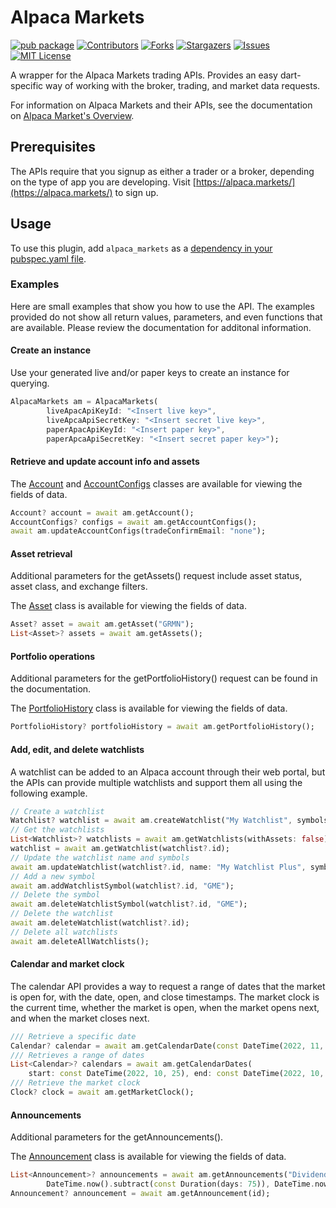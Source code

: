 # Alpaca Markets

[![pub package](https://img.shields.io/pub/v/alpaca_markets.svg)](https://pub.dev/packages/alpaca_markets)
[![Contributors][contributors-shield]][contributors-url]
[![Forks][forks-shield]][forks-url]
[![Stargazers][stars-shield]][stars-url]
[![Issues][issues-shield]][issues-url]
[![MIT License][license-shield]][license-url]

A wrapper for the Alpaca Markets trading APIs. Provides an easy dart-specific way of working with the broker, trading, and market data requests.

For information on Alpaca Markets and their APIs, see the documentation on [Alpaca Market's Overview](https://alpaca.markets/docs/introduction/).

## Prerequisites

The APIs require that you signup as either a trader or a broker, depending on the type of app you are developing. Visit [https://alpaca.markets/](https://alpaca.markets/) to sign up.

## Usage
To use this plugin, add `alpaca_markets` as a [dependency in your pubspec.yaml file](https://flutter.dev/docs/development/platform-integration/platform-channels).

### Examples

Here are small examples that show you how to use the API. The examples provided do not show all return values, parameters, and even functions that are available. Please review the documentation for additonal information.

#### Create an instance

Use your generated live and/or paper keys to create an instance for querying.

```dart
AlpacaMarkets am = AlpacaMarkets(
        liveApacApiKeyId: "<Insert live key>",
        liveApcaApiSecretKey: "<Insert secret live key>",
        paperApacApiKeyId: "<Insert paper key>",
        paperApcaApiSecretKey: "<Insert secret paper key>");
```

#### Retrieve and update account info and assets

The [Account](https://github.com/voidari/flutter/blob/main/alpaca_markets/lib/src/account.dart) and [AccountConfigs](https://github.com/voidari/flutter/blob/main/alpaca_markets/lib/src/account_configs.dart) classes are available for viewing the fields of data.

```dart
Account? account = await am.getAccount();
AccountConfigs? configs = await am.getAccountConfigs();
await am.updateAccountConfigs(tradeConfirmEmail: "none");
```

#### Asset retrieval

Additional parameters for the getAssets() request include asset status, asset class, and exchange filters.

The [Asset](https://github.com/voidari/flutter/blob/main/alpaca_markets/lib/src/asset.dart) class is available for viewing the fields of data.

```dart
Asset? asset = await am.getAsset("GRMN");
List<Asset>? assets = await am.getAssets();
```

#### Portfolio operations

Additional parameters for the getPortfolioHistory() request can be found in the documentation.

The [PortfolioHistory](https://github.com/voidari/flutter/blob/main/alpaca_markets/lib/src/portfolio_history.dart) class is available for viewing the fields of data.

```dart
PortfolioHistory? portfolioHistory = await am.getPortfolioHistory();
```

#### Add, edit, and delete watchlists

A watchlist can be added to an Alpaca account through their web portal, but the APIs can provide multiple watchlists and support them all using the following example.

```dart
// Create a watchlist
Watchlist? watchlist = await am.createWatchlist("My Watchlist", symbols: ["AAPL", "GOOG"]);
// Get the watchlists
List<Watchlist>? watchlists = await am.getWatchlists(withAssets: false);
watchlist = await am.getWatchlist(watchlist?.id);
// Update the watchlist name and symbols
await am.updateWatchlist(watchlist?.id, name: "My Watchlist Plus", symbols: ["GRMN", "TSLA"]);
// Add a new symbol
await am.addWatchlistSymbol(watchlist?.id, "GME");
// Delete the symbol
await am.deleteWatchlistSymbol(watchlist?.id, "GME");
// Delete the watchlist
await am.deleteWatchlist(watchlist?.id);
// Delete all watchlists
await am.deleteAllWatchlists();
```

#### Calendar and market clock

The calendar API provides a way to request a range of dates that the market is open for, with the date, open, and close timestamps.
The market clock is the current time, whether the market is open, when the market opens next, and when the market closes next.

```dart
/// Retrieve a specific date
Calendar? calendar = await am.getCalendarDate(const DateTime(2022, 11, 1));
/// Retrieves a range of dates
List<Calendar>? calendars = await am.getCalendarDates(
    start: const DateTime(2022, 10, 25), end: const DateTime(2022, 10, 31));
/// Retrieve the market clock
Clock? clock = await am.getMarketClock();
```

#### Announcements

Additional parameters for the getAnnouncements().

The [Announcement](https://github.com/voidari/flutter/blob/main/alpaca_markets/lib/src/announcement.dart) class is available for viewing the fields of data.

```dart
List<Announcement>? announcements = await am.getAnnouncements("Dividend",
        DateTime.now().subtract(const Duration(days: 75)), DateTime.now());
Announcement? announcement = await am.getAnnouncement(id);
```

<!-- MARKDOWN LINKS & IMAGES -->
<!-- https://www.markdownguide.org/basic-syntax/#reference-style-links -->
[contributors-shield]: https://img.shields.io/github/contributors/voidari/flutter_alpaca_markets.svg?style=for-the-badge
[contributors-url]: https://github.com/voidari/flutter_alpaca_markets/graphs/contributors
[forks-shield]: https://img.shields.io/github/forks/voidari/flutter_alpaca_markets.svg?style=for-the-badge
[forks-url]: https://github.com/voidari/flutter_alpaca_markets/network/members
[stars-shield]: https://img.shields.io/github/stars/voidari/flutter_alpaca_markets.svg?style=for-the-badge
[stars-url]: https://github.com/voidari/flutter_alpaca_markets/stargazers
[issues-shield]: https://img.shields.io/github/issues/voidari/flutter_alpaca_markets.svg?style=for-the-badge
[issues-url]: https://github.com/voidari/flutter_alpaca_markets/issues
[license-shield]: https://img.shields.io/github/license/voidari/flutter_alpaca_markets.svg?style=for-the-badge
[license-url]: https://github.com/voidari/flutter_alpaca_markets/blob/main/LICENSE